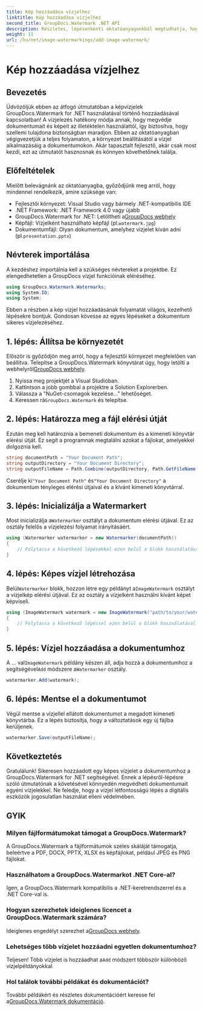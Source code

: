 ```yaml
---
title: Kép hozzáadása vízjelhez
linktitle: Kép hozzáadása vízjelhez
second_title: GroupDocs.Watermark .NET API
description: Részletes, lépésenkénti oktatóanyagunkból megtudhatja, hogyan adhat hozzá képes vízjeleket dokumentumaihoz a GroupDocs.Watermark for .NET segítségével.
weight: 11
url: /hu/net/image-watermarkings/add-image-watermark/
---
```


# Kép hozzáadása vízjelhez

## Bevezetés
Üdvözöljük ebben az átfogó útmutatóban a képvízjelek GroupDocs.Watermark for .NET használatával történő hozzáadásával kapcsolatban! A vízjelezés hatékony módja annak, hogy megvédje dokumentumait és képeit az illetéktelen használattól, így biztosítva, hogy szellemi tulajdona biztonságban maradjon. Ebben az oktatóanyagban végigvezetjük a teljes folyamaton, a környezet beállításától a vízjel alkalmazásáig a dokumentumokon. Akár tapasztalt fejlesztő, akár csak most kezdi, ezt az útmutatót hasznosnak és könnyen követhetőnek találja.
## Előfeltételek
Mielőtt belevágnánk az oktatóanyagba, győződjünk meg arról, hogy mindennel rendelkezik, amire szüksége van:
- Fejlesztői környezet: Visual Studio vagy bármely .NET-kompatibilis IDE
- .NET Framework: .NET Framework 4.0 vagy újabb
-  GroupDocs.Watermark for .NET: Letöltheti a[GroupDocs webhely](https://releases.groupdocs.com/Watermark/net/)
-  Képfájl: Vízjelként használható képfájl (pl.`watermark.jpg`)
- Dokumentumfájl: Olyan dokumentum, amelyhez vízjelet kíván adni (pl.`presentation.pptx`)
## Névterek importálása
A kezdéshez importálnia kell a szükséges névtereket a projektbe. Ez elengedhetetlen a GroupDocs vízjel funkcióinak eléréséhez.
```csharp
using GroupDocs.Watermark.Watermarks;
using System.IO;
using System;
```
Ebben a részben a kép vízjel hozzáadásának folyamatát világos, kezelhető lépésekre bontjuk. Gondosan kövesse az egyes lépéseket a dokumentum sikeres vízjelezéséhez.
## 1. lépés: Állítsa be környezetét
 Először is győződjön meg arról, hogy a fejlesztői környezet megfelelően van beállítva. Telepítse a GroupDocs.Watermark könyvtárat úgy, hogy letölti a webhelyről[GroupDocs webhely](https://releases.groupdocs.com/Watermark/net/).
1. Nyissa meg projektjét a Visual Studióban.
2. Kattintson a jobb gombbal a projektre a Solution Explorerben.
3. Válassza a "NuGet-csomagok kezelése..." lehetőséget.
4.  Keressen rá`GroupDocs.Watermark` és telepítse.
## 2. lépés: Határozza meg a fájl elérési útját
Ezután meg kell határoznia a bemeneti dokumentum és a kimeneti könyvtár elérési útját. Ez segít a programnak megtalálni azokat a fájlokat, amelyekkel dolgoznia kell.
```csharp
string documentPath = "Your Document Path";
string outputDirectory = "Your Document Directory";
string outputFileName = Path.Combine(outputDirectory, Path.GetFileName(documentPath));
```
 Cserélje ki`"Your Document Path"` és`"Your Document Directory"` a dokumentum tényleges elérési útjaival és a kívánt kimeneti könyvtárral.
## 3. lépés: Inicializálja a Watermarkert
Most inicializálja a`Watermarker` osztályt a dokumentum elérési útjával. Ez az osztály felelős a vízjelezési folyamat irányításáért.
```csharp
using (Watermarker watermarker = new Watermarker(documentPath))
{
    // Folytassa a következő lépésekkel ezen belül a blokk használatával
}
```
## 4. lépés: Képes vízjel létrehozása
 Belül`Watermarker` blokk, hozzon létre egy példányt a`ImageWatermark` osztályt a vízjelkép elérési útjával. Ez az osztály a vízjelként használni kívánt képet képviseli.
```csharp
using (ImageWatermark watermark = new ImageWatermark("path/to/your/watermark.jpg"))
{
    // Folytassa a következő lépéssel ezen belül a blokk használatával
}
```
## 5. lépés: Vízjel hozzáadása a dokumentumhoz
 A ... val`ImageWatermark` példány készen áll, adja hozzá a dokumentumhoz a segítségével`Add` módszere a`Watermarker` osztály.
```csharp
watermarker.Add(watermark);
```
## 6. lépés: Mentse el a dokumentumot
Végül mentse a vízjellel ellátott dokumentumot a megadott kimeneti könyvtárba. Ez a lépés biztosítja, hogy a változtatások egy új fájlba kerüljenek.
```csharp
watermarker.Save(outputFileName);
```
## Következtetés
Gratulálunk! Sikeresen hozzáadott egy képes vízjelet a dokumentumhoz a GroupDocs.Watermark for .NET segítségével. Ennek a lépésről-lépésre szóló útmutatónak a követésével könnyedén megvédheti dokumentumait egyéni vízjelekkel. Ne feledje, hogy a vízjel létfontosságú lépés a digitális eszközök jogosulatlan használat elleni védelmében.

## GYIK
### Milyen fájlformátumokat támogat a GroupDocs.Watermark?
A GroupDocs.Watermark a fájlformátumok széles skáláját támogatja, beleértve a PDF, DOCX, PPTX, XLSX és képfájlokat, például JPEG és PNG fájlokat.
### Használhatom a GroupDocs.Watermarkot .NET Core-al?
Igen, a GroupDocs.Watermark kompatibilis a .NET-keretrendszerrel és a .NET Core-val is.
### Hogyan szerezhetek ideiglenes licencet a GroupDocs.Watermark számára?
 Ideiglenes engedélyt szerezhet a[GroupDocs webhely](https://purchase.groupdocs.com/temporary-license/).
### Lehetséges több vízjelet hozzáadni egyetlen dokumentumhoz?
 Teljesen! Több vízjelet is hozzáadhat a`Add` módszert többször különböző vízjelpéldányokkal.
### Hol találok további példákat és dokumentációt?
 További példákért és részletes dokumentációért keresse fel a[GroupDocs.Watermark dokumentáció](https://tutorials.groupdocs.com/Watermark/net/).